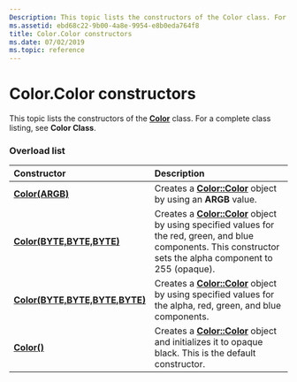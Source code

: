 ```yaml
---
Description: This topic lists the constructors of the Color class. For a complete class listing, see Color Class.
ms.assetid: ebd68c22-9b00-4a8e-9954-e8b0eda764f8
title: Color.Color constructors
ms.date: 07/02/2019
ms.topic: reference
---
```


# Color.Color constructors

This topic lists the constructors of the [**Color**](/windows/win32/api/gdipluscolor/nl-gdipluscolor-color) class. For a complete class listing, see **Color Class**.

### Overload list



| Constructor                                                               | Description                                                                                                                                                                                                         |
|:--------------------------------------------------------------------------|:--------------------------------------------------------------------------------------------------------------------------------------------------------------------------------------------------------------------|
| [**Color(ARGB)**](/windows/win32/api/gdipluscolor/nf-gdipluscolor-color-color(inargb))                   | Creates a [**Color::Color**](/windows/win32/api/gdipluscolor/nf-gdipluscolor-color-color(inargb)) object by using an **ARGB** value.<br/>                                                                                                    |
| [**Color(BYTE,BYTE,BYTE)**](/windows/win32/api/gdipluscolor/nf-gdipluscolor-color-color(inbyte_inbyte_inbyte))        | Creates a [**Color::Color**](/windows/win32/api/gdipluscolor/nf-gdipluscolor-color-color(inbyte_inbyte_inbyte)) object by using specified values for the red, green, and blue components. This constructor sets the alpha component to 255 (opaque).<br/> |
| [**Color(BYTE,BYTE,BYTE,BYTE)**](/windows/win32/api/gdipluscolor/nf-gdipluscolor-color-color(inbyte_inbyte_inbyte_inbyte)) | Creates a [**Color::Color**](/windows/win32/api/gdipluscolor/nf-gdipluscolor-color-color(inbyte_inbyte_inbyte_inbyte)) object by using specified values for the alpha, red, green, and blue components.<br/>                                                   |
| [**Color()**](/windows/win32/api/gdipluscolor/nf-gdipluscolor-color-color)                            | Creates a [**Color::Color**](/windows/win32/api/gdipluscolor/nf-gdipluscolor-color-color) object and initializes it to opaque black. This is the default constructor.<br/>                                                                |



 

 